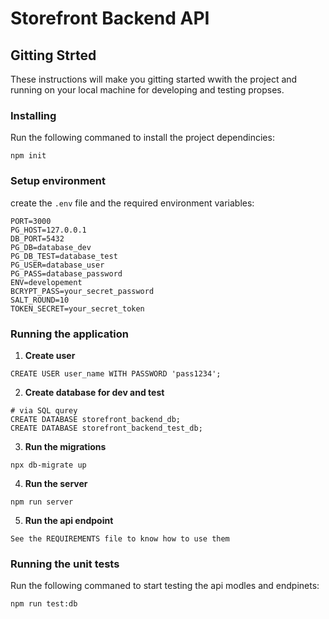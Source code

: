 # Storefront Backend API

## Gitting Strted

These instructions will make you gitting started wwith the project and running on your local machine for developing and testing propses.

### Installing 

Run the following commaned to install the project dependincies:

```
npm init
```

### Setup environment

create the `.env` file and the required environment variables:

```
PORT=3000
PG_HOST=127.0.0.1 
DB_PORT=5432
PG_DB=database_dev 
PG_DB_TEST=database_test
PG_USER=database_user 
PG_PASS=database_password 
ENV=developement
BCRYPT_PASS=your_secret_password
SALT_ROUND=10
TOKEN_SECRET=your_secret_token
```

### Running the application 

1. **Create user**
  ```
  CREATE USER user_name WITH PASSWORD 'pass1234';
  ```

2. **Create database for dev and test**
  ```
  # via SQL qurey
  CREATE DATABASE storefront_backend_db;
  CREATE DATABASE storefront_backend_test_db;
  ```

3. **Run the migrations**
  ```
  npx db-migrate up
  ```

4. **Run the server**
  ```
  npm run server
  ```

5. **Run the api endpoint**
  ```
  See the REQUIREMENTS file to know how to use them
  ```

### Running the unit tests

Run the following commaned to start testing the api modles and endpinets:

```
npm run test:db
```
